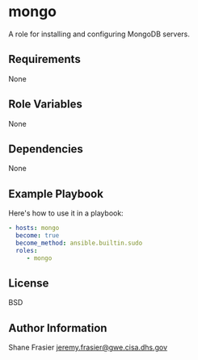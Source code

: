 # mongo #

A role for installing and configuring MongoDB servers.

## Requirements ##

None

## Role Variables ##

None

## Dependencies ##

None

## Example Playbook ##

Here's how to use it in a playbook:

```yaml
- hosts: mongo
  become: true
  become_method: ansible.builtin.sudo
  roles:
     - mongo
```

## License ##

BSD

## Author Information ##

Shane Frasier <jeremy.frasier@gwe.cisa.dhs.gov>
